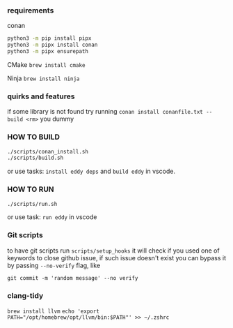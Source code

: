 ### requirements 

conan
```bash
python3 -m pip install pipx
python3 -m pipx install conan 
python3 -m pipx ensurepath
```

CMake
`brew install cmake`

Ninja
`brew install ninja`


### quirks and features 

if some library is not found try running 
`conan install conanfile.txt --build <rm>`
you dummy

### HOW TO BUILD

```sh
./scripts/conan_install.sh
./scripts/build.sh
```
or use tasks: `install eddy deps` and `build eddy` in vscode. 

### HOW TO RUN 
```sh
./scripts/run.sh
```
or use task: `run eddy` in vscode


### Git scripts

to have git scripts run `scripts/setup_hooks` 
it will check if you used one of keywords to close github issue, 
if such issue doesn't exist you can bypass it by passing `--no-verify` flag, like

`git commit -m 'random message' --no verify`


### clang-tidy 

`brew install llvm`
`echo 'export PATH="/opt/homebrew/opt/llvm/bin:$PATH"' >> ~/.zshrc`